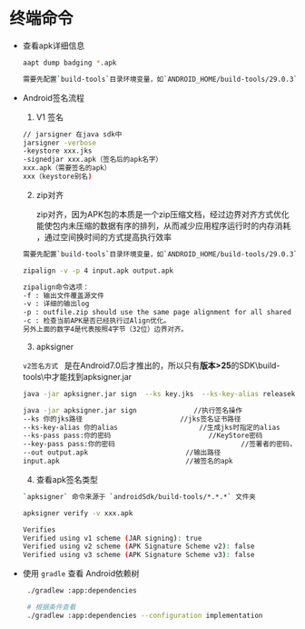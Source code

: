 # 终端命令

- 查看apk详细信息

  ```bash
  aapt dump badging *.apk
  
  需要先配置`build-tools`目录环境变量，如`ANDROID_HOME/build-tools/29.0.3`
  ```


- Android签名流程
  1. V1 签名

  ```bash
  // jarsigner 在java sdk中
  jarsigner -verbose 
  -keystore xxx.jks 
  -signedjar xxx.apk（签名后的apk名字） 
  xxx.apk（需要签名的apk） 
  xxx（keystore别名)
  ```
  2. zip对齐

     zip对齐，因为APK包的本质是一个zip压缩文档，经过边界对齐方式优化能使包内未压缩的数据有序的排列，从而减少应用程序运行时的内存消耗 ，通过空间换时间的方式提高执行效率

  ```bash
  需要先配置`build-tools`目录环境变量，如`ANDROID_HOME/build-tools/29.0.3`
  
  zipalign -v -p 4 input.apk output.apk
  
  zipalign命令选项：
  -f : 输出文件覆盖源文件
  -v : 详细的输出log
  -p : outfile.zip should use the same page alignment for all shared object files within infile.zip
  -c : 检查当前APK是否已经执行过Align优化。
  另外上面的数字4是代表按照4字节（32位）边界对齐。
  ```

  3. apksigner

  `v2签名方式 ` 是在Android7.0后才推出的，所以只有**版本>25**的SDK\build-tools\中才能找到apksigner.jar

  ```bash
  java -jar apksigner.jar sign  --ks key.jks  --ks-key-alias releasekey  --ks-pass pass:pp123456  --key-pass pass:pp123456  --out output.apk  input.apk
  
  java -jar apksigner.jar sign           	//执行签名操作
  --ks 你的jks路径                        //jks签名证书路径
  --ks-key-alias 你的alias           			//生成jks时指定的alias
  --ks-pass pass:你的密码          				 //KeyStore密码
  --key-pass pass:你的密码   							 //签署者的密码，即生成jks时指定alias对应的密码
  --out output.apk                        //输出路径
  input.apk                               //被签名的apk
  ```
  4. 查看apk签名类型

  ```bash
  `apksigner` 命令来源于 `androidSdk/build-tools/*.*.*` 文件夹
  
  apksigner verify -v xxx.apk
  
  Verifies
  Verified using v1 scheme (JAR signing): true
  Verified using v2 scheme (APK Signature Scheme v2): false
  Verified using v3 scheme (APK Signature Scheme v3): false
  ```

- 使用 `gradle` 查看 Android依赖树

  ```bash
   ./gradlew :app:dependencies 

   # 根据条件查看
   ./gradlew :app:dependencies --configuration implementation
  ```

